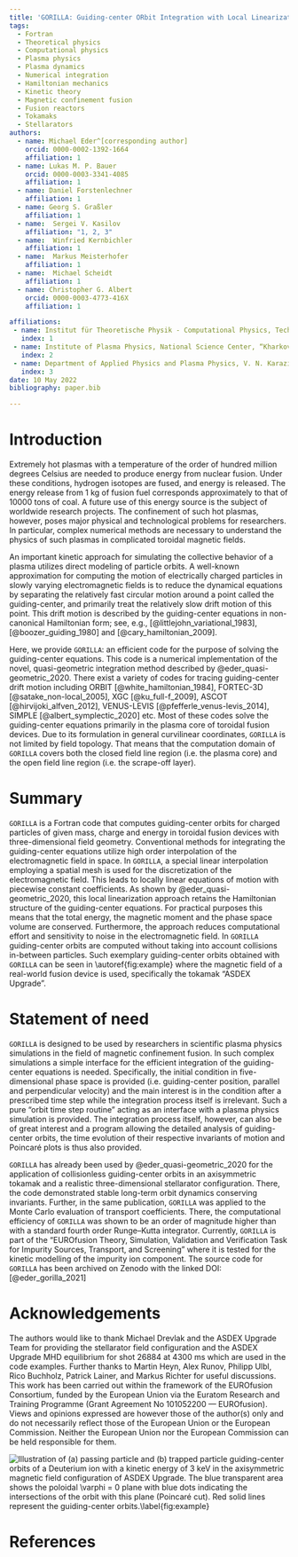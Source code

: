 ```yaml
---
title: 'GORILLA: Guiding-center ORbit Integration with Local Linearization Approach'
tags:
  - Fortran
  - Theoretical physics
  - Computational physics
  - Plasma physics
  - Plasma dynamics
  - Numerical integration
  - Hamiltonian mechanics
  - Kinetic theory
  - Magnetic confinement fusion
  - Fusion reactors
  - Tokamaks
  - Stellarators
authors:
  - name: Michael Eder^[corresponding author]
    orcid: 0000-0002-1392-1664
    affiliation: 1
  - name: Lukas M. P. Bauer
    orcid: 0000-0003-3341-4085
    affiliation: 1
  - name: Daniel Forstenlechner
  	affiliation: 1
  - name: Georg S. Graßler
    affiliation: 1   
  - name:  Sergei V. Kasilov
    affiliation: "1, 2, 3"
  - name:  Winfried Kernbichler
    affiliation: 1
  - name:  Markus Meisterhofer
    affiliation: 1
  - name:  Michael Scheidt
    affiliation: 1
  - name: Christopher G. Albert
    orcid: 0000-0003-4773-416X
    affiliation: 1

affiliations:
 - name: Institut für Theoretische Physik - Computational Physics, Technische Universität Graz, Petersgasse 16, 8010 Graz, Austria
   index: 1
 - name: Institute of Plasma Physics, National Science Center, “Kharkov Institute of Physics and Technology,” Akademicheskaya str. 1, 61108 Kharkov, Ukraine
   index: 2
 - name: Department of Applied Physics and Plasma Physics, V. N. Karazin Kharkov National University, Svobody sq. 4, 61022 Kharkov, Ukraine
   index: 3
date: 10 May 2022
bibliography: paper.bib

---
```

# Introduction
Extremely hot plasmas with a temperature of the order of hundred million degrees Celsius are needed to produce energy from nuclear fusion. Under these conditions, hydrogen isotopes are fused, and energy is released. The energy release from 1 kg of fusion fuel corresponds approximately to that of 10000 tons of coal. A future use of this energy source is the subject of worldwide research projects. The confinement of such hot plasmas, however, poses major physical and technological problems for researchers. In particular, complex numerical methods are necessary to understand the physics of such plasmas in complicated toroidal magnetic fields.

An important kinetic approach for simulating the collective behavior of a plasma utilizes direct modeling of particle orbits. A well-known approximation for computing the motion of electrically charged particles in slowly varying electromagnetic fields is to reduce the dynamical equations by separating the relatively fast circular motion around a point called the guiding-center, and primarily treat the relatively slow drift motion of this point. This drift motion is described by the guiding-center equations in non-canonical Hamiltonian form; see, e.g., [@littlejohn_variational_1983], [@boozer_guiding_1980] and [@cary_hamiltonian_2009].

Here, we provide `GORILLA`: an efficient code for the purpose of solving the guiding-center equations. This code is a numerical implementation of the novel, quasi-geometric integration method described by @eder_quasi-geometric_2020.
There exist a variety of codes for tracing guiding-center drift motion including ORBIT [@white_hamiltonian_1984], FORTEC-3D [@satake_non-local_2005], XGC [@ku_full-f_2009], ASCOT [@hirvijoki_alfven_2012], VENUS-LEVIS [@pfefferle_venus-levis_2014], SIMPLE [@albert_symplectic_2020] etc. Most of these codes solve the guiding-center equations primarily in the plasma core of toroidal fusion devices. Due to its formulation in general curvilinear coordinates, `GORILLA` is not limited by field topology. That means that the computation domain of `GORILLA` covers both the closed field line region (i.e. the plasma core) and the open field line region (i.e. the scrape-off layer). 

# Summary

`GORILLA` is a Fortran code that computes guiding-center orbits for charged particles of given mass, charge and energy in toroidal fusion devices with three-dimensional field geometry. 
Conventional methods for integrating the guiding-center equations utilize high order interpolation of the electromagnetic field in space.
In `GORILLA`, a special linear interpolation employing a spatial mesh is used for the discretization of the electromagnetic field.
This leads to locally linear equations of motion with piecewise constant coefficients. 
As shown by @eder_quasi-geometric_2020, this local linearization approach retains the Hamiltonian structure of the guiding-center equations. For practical purposes this means that the total energy, the magnetic moment and the phase space volume are conserved.
Furthermore, the approach reduces computational effort and sensitivity to noise in the electromagnetic field. In `GORILLA` guiding-center orbits are computed without taking into account collisions in-between particles. Such exemplary guiding-center orbits obtained with `GORILLA` can be seen in \autoref{fig:example} where the magnetic field of a real-world fusion device is used, specifically the tokamak “ASDEX Upgrade”. 

# Statement of need

`GORILLA` is designed to be used by researchers in scientific plasma physics simulations in the field of magnetic confinement fusion. 
In such complex simulations a simple interface for the efficient integration of the guiding-center equations is needed. Specifically, the initial condition in five-dimensional phase space is provided (i.e. guiding-center position, parallel and perpendicular velocity) and the main interest is in the condition after a prescribed time step while the integration process itself is irrelevant. Such a pure “orbit time step routine” acting as an interface with a plasma physics simulation is provided.
The integration process itself, however, can also be of great interest and a program allowing the detailed analysis of guiding-center orbits, the time evolution of their respective invariants of motion and Poincaré plots is thus also provided.

`GORILLA` has already been used by @eder_quasi-geometric_2020 for the application of collisionless guiding-center orbits in an axisymmetric tokamak and a realistic three-dimensional stellarator configuration. There, the code demonstrated stable long-term orbit dynamics conserving invariants.
Further, in the same publication, `GORILLA` was applied to the Monte Carlo evaluation of transport coefficients. There, the computational efficiency of `GORILLA` was shown to be an order of magnitude higher than with a standard fourth order Runge–Kutta integrator.
Currently, `GORILLA` is part of the “EUROfusion Theory, Simulation, Validation and Verification Task for Impurity Sources, Transport, and Screening” where it is tested for the kinetic modelling of the impurity ion component. 
The source code for `GORILLA` has been archived on Zenodo with the linked DOI: [@eder_gorilla_2021]

# Acknowledgements

The authors would like to thank Michael Drevlak and the ASDEX Upgrade Team for providing the stellarator field configuration and the ASDEX Upgrade MHD equilibrium for shot 26884 at 4300 ms which are used in the code examples.
Further thanks to Martin Heyn, Alex Runov, Philipp Ulbl, Rico Buchholz, Patrick Lainer, and Markus Richter for useful discussions.
This work has been carried out within the framework of the EUROfusion Consortium, funded by the European Union via the Euratom Research and Training Programme (Grant Agreement No 101052200 — EUROfusion). Views and opinions expressed are however those of the author(s) only and do not necessarily reflect those of the European Union or the European Commission. Neither the European Union nor the European Commission can be held responsible for them.

![Illustration of (a) passing particle and (b) trapped particle guiding-center orbits of a Deuterium ion with a kinetic energy of 3 keV in the axisymmetric magnetic field configuration of ASDEX Upgrade. The blue transparent area shows the poloidal $\varphi = 0$ plane with blue dots indicating the intersections of the orbit with this plane (Poincaré cut).  Red solid lines represent the guiding-center orbits.\label{fig:example}](figure.png)

# References
